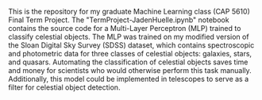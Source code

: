 This is the repository for my graduate Machine Learning class (CAP 5610) Final Term Project. The "TermProject-JadenHuelle.ipynb" notebook contains the source code for a Multi-Layer Perceptron (MLP) trained to classify celestial objects. The MLP was trained on my modified version of the Sloan Digital Sky Survey (SDSS) dataset, which contains spectroscopic and photometric data for three classes of celestial objects: galaxies, stars, and quasars. Automating the classification of celestial objects saves time and money for scientists who would otherwise perform this task manually. Additionally, this model could be implemented in telescopes to serve as a filter for celestial object detection.
